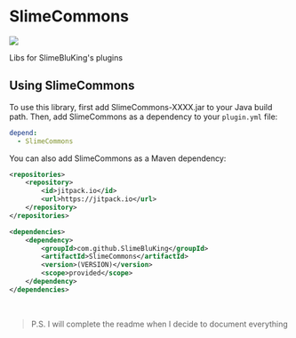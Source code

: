 # SlimeCommons

[![](https://jitpack.io/v/SlimeBluKing/SlimeCommons.svg)](https://jitpack.io/#SlimeBluKing/SlimeCommons)

Libs for SlimeBluKing's plugins

## Using SlimeCommons
To use this library, first add SlimeCommons-XXXX.jar to your Java build path. Then, add SlimeCommons as a dependency to your `plugin.yml` file:
```yaml
depend:
  - SlimeCommons
```
You can also add SlimeCommons as a Maven dependency:
```xml
<repositories>
    <repository>
        <id>jitpack.io</id>
        <url>https://jitpack.io</url>
    </repository>
</repositories>
```
```xml
<dependencies>
    <dependency>
        <groupId>com.github.SlimeBluKing</groupId>
        <artifactId>SlimeCommons</artifactId>
        <version>(VERSION)</version>
        <scope>provided</scope>
    </dependency>
</dependencies>
```
<br>

> P.S. I will complete the readme when I decide to document everything
